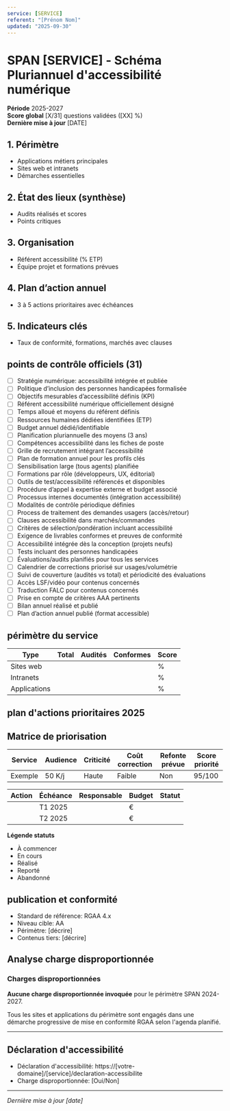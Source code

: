 ```yaml
---
service: [SERVICE]
referent: "[Prénom Nom]"
updated: "2025-09-30"
---
```


<!--
  FICHIER TEMPLATE - Non inclus dans la navigation MkDocs
  Utilisé comme référence pour créer de nouveaux modules
  Contient les 31 points DINUM officiels
-->

# SPAN [SERVICE] - Schéma Pluriannuel d'accessibilité numérique

**Période** 2025-2027  
**Score global** [X/31] questions validées ([XX] %)  
**Dernière mise à jour** [DATE]


## 1. Périmètre
- Applications métiers principales
- Sites web et intranets
- Démarches essentielles

## 2. État des lieux (synthèse)
- Audits réalisés et scores
- Points critiques

## 3. Organisation
- Référent accessibilité (% ETP)
- Équipe projet et formations prévues

## 4. Plan d’action annuel
- 3 à 5 actions prioritaires avec échéances

## 5. Indicateurs clés
- Taux de conformité, formations, marchés avec clauses


## points de contrôle officiels (31)

- [ ] Stratégie numérique: accessibilité intégrée et publiée <!-- DINUM -->
- [ ] Politique d’inclusion des personnes handicapées formalisée <!-- DINUM -->
- [ ] Objectifs mesurables d’accessibilité définis (KPI) <!-- DINUM -->
- [ ] Référent accessibilité numérique officiellement désigné <!-- DINUM -->
- [ ] Temps alloué et moyens du référent définis <!-- DINUM -->
- [ ] Ressources humaines dédiées identifiées (ETP) <!-- DINUM -->
- [ ] Budget annuel dédié/identifiable <!-- DINUM -->
- [ ] Planification pluriannuelle des moyens (3 ans) <!-- DINUM -->
- [ ] Compétences accessibilité dans les fiches de poste <!-- DINUM -->
- [ ] Grille de recrutement intégrant l’accessibilité <!-- DINUM -->
- [ ] Plan de formation annuel pour les profils clés <!-- DINUM -->
- [ ] Sensibilisation large (tous agents) planifiée <!-- DINUM -->
- [ ] Formations par rôle (développeurs, UX, éditorial) <!-- DINUM -->
- [ ] Outils de test/accessibilité référencés et disponibles <!-- DINUM -->
- [ ] Procédure d’appel à expertise externe et budget associé <!-- DINUM -->
- [ ] Processus internes documentés (intégration accessibilité) <!-- DINUM -->
- [ ] Modalités de contrôle périodique définies <!-- DINUM -->
- [ ] Process de traitement des demandes usagers (accès/retour) <!-- DINUM -->
- [ ] Clauses accessibilité dans marchés/commandes <!-- DINUM -->
- [ ] Critères de sélection/pondération incluant accessibilité <!-- DINUM -->
- [ ] Exigence de livrables conformes et preuves de conformité <!-- DINUM -->
- [ ] Accessibilité intégrée dès la conception (projets neufs) <!-- DINUM -->
- [ ] Tests incluant des personnes handicapées <!-- DINUM -->
- [ ] Évaluations/audits planifiés pour tous les services <!-- DINUM -->
- [ ] Calendrier de corrections priorisé sur usages/volumétrie <!-- DINUM -->
- [ ] Suivi de couverture (audités vs total) et périodicité des évaluations <!-- DINUM -->
- [ ] Accès LSF/vidéo pour contenus concernés <!-- DINUM -->
- [ ] Traduction FALC pour contenus concernés <!-- DINUM -->
- [ ] Prise en compte de critères AAA pertinents <!-- DINUM -->
- [ ] Bilan annuel réalisé et publié <!-- DINUM -->
- [ ] Plan d’action annuel publié (format accessible) <!-- DINUM -->

## périmètre du service

| Type | Total | Audités | Conformes | Score |
|------|-------|---------|-----------|-------|
| Sites web | | | | % |
| Intranets | | | | % |
| Applications | | | | % |

## plan d'actions prioritaires 2025

## Matrice de priorisation
| Service | Audience | Criticité | Coût correction | Refonte prévue | Score priorité |
|---------|----------|-----------|-----------------|----------------|----------------|
| Exemple | 50 K/j | Haute | Faible | Non | 95/100 |



| Action | Échéance | Responsable | Budget | Statut |
|--------|----------|-------------|--------|--------|
| | T1 2025 | | € | |
| | T2 2025 | | € | |

**Légende statuts**
- À commencer
- En cours
- Réalisé
- Reporté
- Abandonné

## publication et conformité

- Standard de référence: RGAA 4.x
- Niveau cible: AA
- Périmètre: [décrire]
- Contenus tiers: [décrire]

## Analyse charge disproportionnée

<!--
  COMPOSANT SÉMANTIQUE RÉUTILISABLE
  Deux options selon le cas du service :

  Option 1 : AUCUNE charge disproportionnée (cas le plus fréquent)
  Option 2 : AU MOINS UNE charge disproportionnée documentée
-->

<!-- OPTION 1 : Aucune charge disproportionnée -->
<section aria-labelledby="charge-disproportionnee-titre">
  <h3 id="charge-disproportionnee-titre">Charges disproportionnées</h3>

  <p><strong>Aucune charge disproportionnée invoquée</strong> pour le périmètre SPAN 2024-2027.</p>

  <p>Tous les sites et applications du périmètre sont engagés dans une démarche progressive de mise en conformité RGAA selon l'agenda planifié.</p>
</section>

<!-- OPTION 2 : Avec charge(s) disproportionnée(s) - À utiliser si applicable -->
<!--
### Charges disproportionnées

**Charge disproportionnée identifiée** pour [nom de la fonctionnalité/service]

| Critère | Description |
|---------|-------------|
| **Fonctionnalité/section concernée** | [Décrire précisément l'élément : ex "Module cartographique interactif legacy 2010-2015"] |
| **Type de charge** | [Technique / Financière / Organisationnelle] |
| **Analyse coût/bénéfice** | [Chiffrage : ex "150K€ refonte pour 200 utilisateurs/an = 750€/utilisateur"] |
| **Documentation de référence** | [Lien étude technique, rapport audit, décision validée] |
| **Alternative proposée** | [Décrire l'alternative : ex "Données téléchargeables CSV accessible + contact dédié pour assistance"] |
| **Échéance de réévaluation** | [Date : ex "31 décembre 2026"] |

*Critères de décision appliqués : analyse coût/bénéfice documentée, alternatives étudiées, validation juridique, publication dans déclaration d'accessibilité.*
-->

---
## Déclaration d'accessibilité

- Déclaration d'accessibilité: https://[votre-domaine]/[service]/declaration-accessibilite  <!-- TODO: remplacer par l'URL réelle -->
- Charge disproportionnée: [Oui/Non]  <!-- TODO: si Oui, utiliser OPTION 2 ci-dessus -->

---
*Dernière mise à jour [date]*
